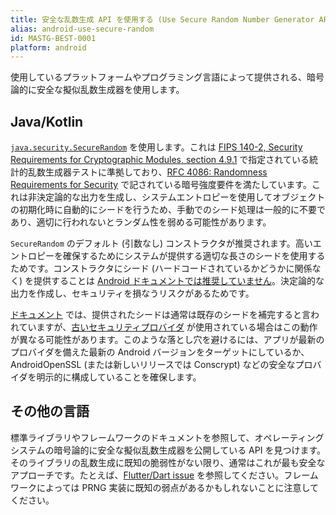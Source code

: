 ```yaml
---
title: 安全な乱数生成 API を使用する (Use Secure Random Number Generator APIs)
alias: android-use-secure-random
id: MASTG-BEST-0001
platform: android
---
```


使用しているプラットフォームやプログラミング言語によって提供される、暗号論的に安全な擬似乱数生成器を使用します。

## Java/Kotlin

[`java.security.SecureRandom`](https://developer.android.com/reference/java/security/SecureRandom) を使用します。これは [FIPS 140-2, Security Requirements for Cryptographic Modules, section 4.9.1](http://nvlpubs.nist.gov/nistpubs/FIPS/NIST.FIPS.140-2.pdf) で指定されている統計的乱数生成器テストに準拠しており、[RFC 4086: Randomness Requirements for Security](http://tools.ietf.org/html/rfc4086) で記されている暗号強度要件を満たしています。これは非決定論的な出力を生成し、システムエントロピーを使用してオブジェクトの初期化時に自動的にシードを行うため、手動でのシード処理は一般的に不要であり、適切に行われないとランダム性を弱める可能性があります。

`SecureRandom` のデフォルト (引数なし) コンストラクタが推奨されます。高いエントロピーを確保するためにシステムが提供する適切な長さのシードを使用するためです。コンストラクタにシード (ハードコードされているかどうかに関係なく) を提供することは [Android ドキュメントでは推奨していません](https://developer.android.com/privacy-and-security/risks/weak-prng?source=studio#weak-prng-java-security-securerandom)。決定論的な出力を作成し、セキュリティを損なうリスクがあるためです。

[ドキュメント](https://developer.android.com/reference/java/security/SecureRandom?hl=en#setSeed(byte[])) では、提供されたシードは通常は既存のシードを補完すると言われていますが、[古いセキュリティプロバイダ](https://android-developers.googleblog.com/2016/06/security-crypto-provider-deprecated-in.html) が使用されている場合はこの動作が異なる可能性があります。このような落とし穴を避けるには、アプリが最新のプロバイダを備えた最新の Android バージョンをターゲットにしているか、AndroidOpenSSL (または新しいリリースでは Conscrypt) などの安全なプロバイダを明示的に構成していることを確保します。

## その他の言語

標準ライブラリやフレームワークのドキュメントを参照して、オペレーティングシステムの暗号論的に安全な擬似乱数生成器を公開している API を見つけます。そのライブラリの乱数生成に既知の脆弱性がない限り、通常はこれが最も安全なアプローチです。たとえば、[Flutter/Dart issue](https://www.zellic.io/blog/proton-dart-flutter-csprng-prng/) を参照してください。フレームワークによっては PRNG 実装に既知の弱点があるかもしれないことに注意してください。
